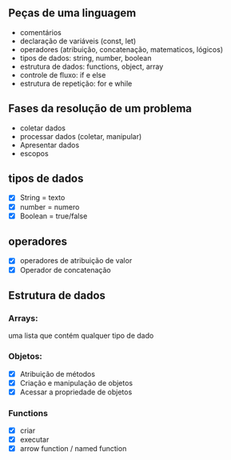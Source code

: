 ## Peças de uma linguagem

- comentários
- declaração de variáveis (const, let)
- operadores (atribuição, concatenação, matematicos, lógicos)
- tipos de dados: string, number, boolean
- estrutura de dados: functions, object, array
- controle de fluxo: if e else
- estrutura de repetição: for e while

## Fases da resolução de um problema

- coletar dados
- processar dados (coletar, manipular)
- Apresentar dados
- escopos

## tipos de dados
- [x] String = texto
- [x] number = numero
- [x] Boolean = true/false

## operadores
- [x] operadores de atribuição de valor
- [x] Operador de concatenação

## Estrutura de dados

### Arrays:

uma lista que contém qualquer tipo de dado

### Objetos:

- [x] Atribuição de métodos
- [x] Criação e manipulação de objetos
- [x] Acessar a propriedade de objetos

### Functions
- [x] criar
- [x] executar
- [x] arrow function / named function